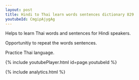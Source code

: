 ```yaml
---
layout: post
title: Hindi to Thai learn words sentences dictionary 829 
youtubeId: CmgipAjygAg
---
```

 
 
Helps to learn Thai words and sentences for Hindi speakers.

Opportunitiy to repeat the words sentences. 

Practice Thai language. 
 
{% include youtubePlayer.html id=page.youtubeId %}
 
 
{% include analytics.html %}
